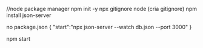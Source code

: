
//node package manager
npm init -y
npx gitignore node (cria gitignore)
npm install json-server

no package.json {
    "start":"npx json-server --watch db.json --port 3000"
}

npm start